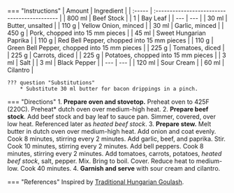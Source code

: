 === "Instructions"
    | Amount | Ingredient                                   |
    | :----- | :------------------------------------------- |
    | 800 ml | Beef Stock                                   |
    | 1      | Bay Leaf                                     |
    | ---    | ---                                          |
    | 30 ml  | Butter, unsalted                             |
    | 110 g  | Yellow Onion, minced                         |
    | 30 ml  | Garlic, minced                               |
    | 450 g  | Pork, chopped into 15 mm pieces              |
    | 45 ml  | Sweet Hungarian Paprika                      |
    | 110 g  | Red Bell Pepper, chopped into 15 mm pieces   |
    | 110 g  | Green Bell Pepper, chopped into 15 mm pieces |
    | 225 g  | Tomatoes, diced                              |
    | 225 g  | Carrots, diced                               |
    | 225 g  | Potatoes, chopped into 15 mm pieces          |
    | 3 ml   | Salt                                         |
    | 3 ml   | Black Pepper                                 |
    | ---    | ---                                          |
    | 120 ml | Sour Cream                                   |
    | 60 ml  | Cilantro                                     |

    ??? question "Substitutions"
        * Substitute 30 ml butter for bacon drippings in a pinch.


=== "Directions"
    1. **Prepare oven and stovetop.** Preheat oven to 425F (220C). Preheat* dutch oven over medium-high heat.
    2. **Prepare beef stock**. Add beef stock and bay leaf to sauce pan. Simmer, covered, over low heat. Referenced later as *heated beef stock*.
    3. **Prepare stew.** Melt butter in dutch oven over medium-high heat. Add onion and coat evenly. Cook 8 minutes, stirring every 2 minutes. Add garlic, beef, and paprika. Stir. Cook 10 minutes, stirring every 2 minutes. Add bell peppers. Cook 8 minutes, stirring every 2 minutes. Add tomatoes, carrots, potatoes, *heated beef stock*, salt, pepper. Mix. Bring to boil. Cover. Reduce heat to medium-low. Cook 40 minutes.
    4. **Garnish and serve** with sour cream and cilantro.


=== "References"
    Inspired by [Traditional Hungarian Goulash](https://www.daringgourmet.com/traditional-hungarian-goulash-gulyas/).
